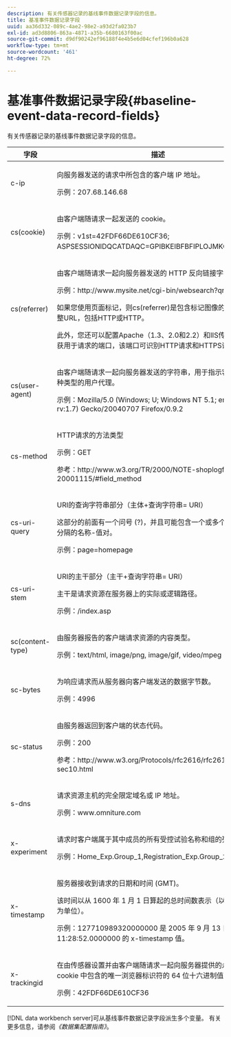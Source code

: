 ```yaml
---
description: 有关传感器记录的基线事件数据记录字段的信息。
title: 基准事件数据记录字段
uuid: aa36d332-089c-4ae2-98e2-a93d2fa023b7
exl-id: ad3d8806-863a-4871-a35b-6680163f00ac
source-git-commit: d9df90242ef96188f4e4b5e6d04cfef196b0a628
workflow-type: tm+mt
source-wordcount: '461'
ht-degree: 72%

---
```


# 基准事件数据记录字段{#baseline-event-data-record-fields}

有关传感器记录的基线事件数据记录字段的信息。

<table id="table_E29606BB010E4DB48C463979B7BEC769"> 
 <thead> 
  <tr> 
   <th colname="col1" class="entry"> 字段 </th> 
   <th colname="col2" class="entry"> 描述 </th> 
  </tr> 
 </thead>
 <tbody> 
  <tr> 
   <td colname="col1"> c-ip </td> 
   <td colname="col2"> <p>向服务器发送的请求中所包含的客户端 IP 地址。 </p> <p>示例：207.68.146.68 </p> </td> 
  </tr> 
  <tr> 
   <td colname="col1"> cs(cookie) </td> 
   <td colname="col2"> <p>由客户端随请求一起发送的 cookie。 </p> <p>示例：v1st=42FDF66DE610CF36; ASPSESSIONIDQCATDAQC=GPIBKEIBFBFIPLOJMKCAAEPM； </p> </td> 
  </tr> 
  <tr> 
   <td colname="col1"> cs(referrer) </td> 
   <td colname="col2"> <p>由客户端随请求一起向服务器发送的 HTTP 反向链接字符串。 </p> <p>示例：http://www.mysite.net/cgi-bin/websearch?qry </p> <p>如果您使用页面标记，则cs(referrer)是包含标记图像的文档的完整URL，包括HTTP或HTTP。 </p> <p>此外，您还可以配置Apache（1.3、2.0和2.2）和IIS传感器以捕获用于请求的端口，该端口可识别HTTP请求和HTTPS请求。 </p> </td> 
  </tr> 
  <tr> 
   <td colname="col1"> cs(user-agent) </td> 
   <td colname="col2"> <p>由客户端随请求一起向服务器发送的字符串，用于指示客户端是何种类型的用户代理。 </p> <p>示例：Mozilla/5.0 (Windows; U; Windows NT 5.1; en-US; rv:1.7) Gecko/20040707 Firefox/0.9.2 </p> </td> 
  </tr> 
  <tr> 
   <td colname="col1"> cs-method </td> 
   <td colname="col2"> <p>HTTP请求的方法类型 </p> <p>示例：GET </p> <p>参考：http://www.w3.org/TR/2000/NOTE-shoplogfileformat-20001115/#field_method </p> </td> 
  </tr> 
  <tr> 
   <td colname="col1"> cs-uri-query </td> 
   <td colname="col2"> <p>URI的查询字符串部分（主体+查询字符串= URI） </p> <p>这部分的前面有一个问号 (?)，并且可能包含一个或多个由与号 (&amp;) 分隔的名称-值对。 </p> <p>示例：page=homepage </p> </td> 
  </tr> 
  <tr> 
   <td colname="col1"> cs-uri-stem </td> 
   <td colname="col2"> <p>URI的主干部分（主干+查询字符串= URI） </p> <p>主干是请求资源在服务器上的实际或逻辑路径。 </p> <p>示例：/index.asp </p> </td> 
  </tr> 
  <tr> 
   <td colname="col1"> sc(content-type) </td> 
   <td colname="col2"> <p>由服务器报告的客户端请求资源的内容类型。 </p> <p>示例：text/html, image/png, image/gif, video/mpeg </p> </td> 
  </tr> 
  <tr> 
   <td colname="col1"> sc-bytes </td> 
   <td colname="col2"> <p>为响应请求而从服务器向客户端发送的数据字节数。 </p> <p>示例：4996 </p> </td> 
  </tr> 
  <tr> 
   <td colname="col1"> sc-status </td> 
   <td colname="col2"> <p>由服务器返回到客户端的状态代码。 </p> <p>示例：200 </p> <p>参考：http://www.w3.org/Protocols/rfc2616/rfc2616-sec10.html </p> </td> 
  </tr> 
  <tr> 
   <td colname="col1"> s-dns </td> 
   <td colname="col2"> <p>请求资源主机的完全限定域名或 IP 地址。 </p> <p>示例：www.omniture.com </p> </td> 
  </tr> 
  <tr> 
   <td colname="col1"> x-experiment </td> 
   <td colname="col2"> <p>请求时客户端属于其中成员的所有受控试验名称和组的列表。 </p> <p>示例：Home_Exp.Group_1,Registration_Exp.Group_2 </p> </td> 
  </tr> 
  <tr> 
   <td colname="col1"> x-timestamp </td> 
   <td colname="col2"> <p>服务器接收到请求的日期和时间 (GMT)。 </p> <p>该时间以从 1600 年 1 月 1 日算起的总时间数表示（以 100 纳秒为单位）。 </p> <p>示例：127710989320000000 是 2005 年 9 月 13 日星期二 11:28:52.0000000 的 x-timestamp 值。 </p> </td> 
  </tr> 
  <tr> 
   <td colname="col1"> x-trackingid </td> 
   <td colname="col2"> <p>在由<span class="wintitle">传感器</span>设置并由客户端随请求一起向服务器提供的永久性 cookie 中包含的唯一浏览器标识符的 64 位十六进制值。 </p> <p>示例：42FDF66DE610CF36 </p> </td> 
  </tr> 
 </tbody> 
</table>

[!DNL data workbench server]可从基线事件数据记录字段派生多个变量。 有关更多信息，请参阅&#x200B;*《数据集配置指南》*。
